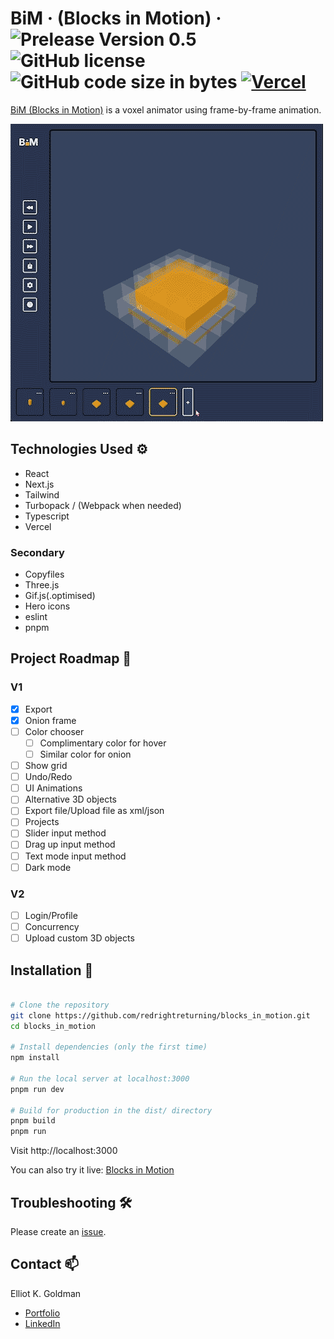 # BiM &middot; (Blocks in Motion) &middot; ![Prelease Version 0.5](https://img.shields.io/badge/Pre--release_Version-0.5-yellow) ![GitHub license](https://img.shields.io/badge/license-MIT-blue.svg) ![GitHub code size in bytes](https://img.shields.io/github/languages/code-size/redrightreturning/blocks_in_motion) [![Vercel](https://img.shields.io/badge/Deploy-Vercel-blue?logo=vercel)](https://boxes-in-motion.vercel.app/)

[BiM (Blocks in Motion)](https://blocks-in-motion.vercel.app/) is a voxel animator using frame-by-frame animation.

![The interface of Blocks in Motion, building from the bottom up](/public/BiMInterface_demo.gif)

## Technologies Used ⚙
- React
- Next.js
- Tailwind
- Turbopack / (Webpack when needed)
- Typescript
- Vercel


### Secondary
- Copyfiles
- Three.js
- Gif.js(.optimised)
- Hero icons
- eslint
- pnpm



## Project Roadmap 🚛
### V1
- [x] Export
- [x] Onion frame
- [ ] Color chooser 
    - [ ] Complimentary color for hover
    - [ ] Similar color for onion
- [ ] Show grid
- [ ] Undo/Redo
- [ ] UI Animations
- [ ] Alternative 3D objects
- [ ] Export file/Upload file as xml/json
- [ ] Projects
- [ ] Slider input method
- [ ] Drag up input method
- [ ] Text mode input method
- [ ] Dark mode

### V2
- [ ] Login/Profile
- [ ] Concurrency
- [ ] Upload custom 3D objects

## Installation 🧩

```sh

# Clone the repository
git clone https://github.com/redrightreturning/blocks_in_motion.git  
cd blocks_in_motion

# Install dependencies (only the first time)
npm install

# Run the local server at localhost:3000
pnpm run dev

# Build for production in the dist/ directory
pnpm build
pnpm run
```

Visit http://localhost:3000

You can also try it live: [Blocks in Motion](https://blocks-in-motion.vercel.app/)


## Troubleshooting 🛠

Please create an [issue](https://github.com/redrightreturning/blocks_in_motion/issues/new).


## Contact 📫

Elliot K. Goldman
- [Portfolio](https://www.elliotkgoldman.com)
- [LinkedIn](https://www.linkedin.com/in/elliot-k-goldman/)

